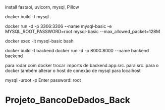 install fastaoi, uvicorn, mysql, Pillow

docker build -t mysql .

docker run -d -p 3306:3306 --name mysql-basic -e MYSQL_ROOT_PASSWORD=root mysql-basic --max_allowed_packet=128M

docker exec -it mysql-basic bash

docker build -t backend
docker run -d -p 8000:8000 --name backend backend

para rodar com docker trocar imports de backend.app.src. para src.
para o docker também alterar o host de conexão de mysql para localhost


mysql -uroot -p
Enter password: root
# Projeto_BancoDeDados_Back
